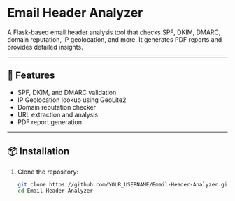 # Email Header Analyzer

A Flask-based email header analysis tool that checks SPF, DKIM, DMARC, domain reputation, IP geolocation, and more. It generates PDF reports and provides detailed insights.

---

## 🚀 Features
- SPF, DKIM, and DMARC validation
- IP Geolocation lookup using GeoLite2
- Domain reputation checker
- URL extraction and analysis
- PDF report generation

---

## 📦 Installation

1. Clone the repository:
   ```bash
   git clone https://github.com/YOUR_USERNAME/Email-Header-Analyzer.git
   cd Email-Header-Analyzer
